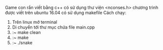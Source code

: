 Game con rắn viết bằng c++ có sử dụng thư viện <nconses.h>
chương trình được viết trên ubuntu 16.04 có sử dụng makefile
Cách chạy:
1. Trên linux mở terminal  
2. Di chuyển tới thư mục chứa file main.cpp
3. :~ make clean
4. :~ make 
5. :~ ./snake

